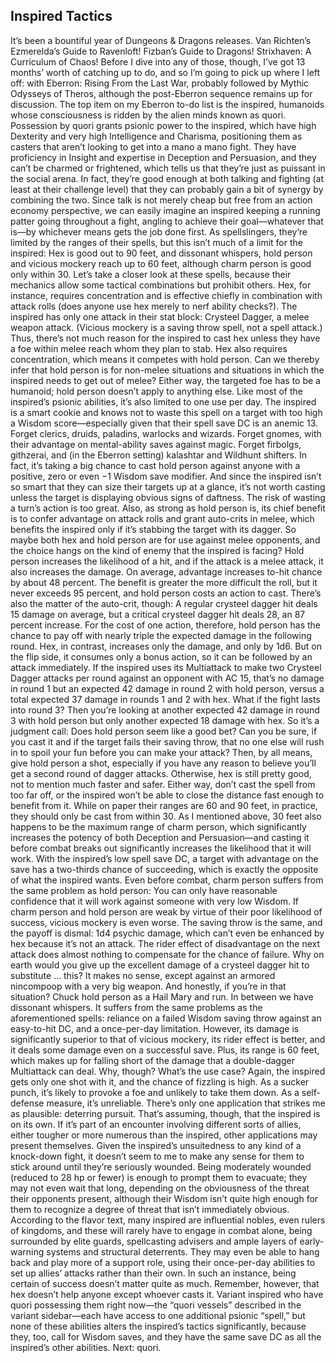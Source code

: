 ## Inspired Tactics

It’s been a bountiful year of Dungeons & Dragons releases. Van Richten’s Ezmerelda’s Guide to Ravenloft! Fizban’s Guide to Dragons! Strixhaven: A Curriculum of Chaos! Before I dive into any of those, though, I’ve got 13 months’ worth of catching up to do, and so I’m going to pick up where I left off: with Eberron: Rising From the Last War, probably followed by Mythic Odysseys of Theros, although the post-Eberron sequence remains up for discussion.
The top item on my Eberron to-do list is the inspired, humanoids whose consciousness is ridden by the alien minds known as quori.
Possession by quori grants psionic power to the inspired, which have high Dexterity and very high Intelligence and Charisma, positioning them as casters that aren’t looking to get into a mano a mano fight. They have proficiency in Insight and expertise in Deception and Persuasion, and they can’t be charmed or frightened, which tells us that they’re just as puissant in the social arena. In fact, they’re good enough at both talking and fighting (at least at their challenge level) that they can probably gain a bit of synergy by combining the two. Since talk is not merely cheap but free from an action economy perspective, we can easily imagine an inspired keeping a running patter going throughout a fight, angling to achieve their goal—whatever that is—by whichever means gets the job done first.
As spellslingers, they’re limited by the ranges of their spells, but this isn’t much of a limit for the inspired: Hex is good out to 90 feet, and dissonant whispers, hold person and vicious mockery reach up to 60 feet, although charm person is good only within 30. Let’s take a closer look at these spells, because their mechanics allow some tactical combinations but prohibit others.
Hex, for instance, requires concentration and is effective chiefly in combination with attack rolls (does anyone use hex merely to nerf ability checks?). The inspired has only one attack in their stat block: Crysteel Dagger, a melee weapon attack. (Vicious mockery is a saving throw spell, not a spell attack.) Thus, there’s not much reason for the inspired to cast hex unless they have a foe within melee reach whom they plan to stab.
Hex also requires concentration, which means it competes with hold person. Can we thereby infer that hold person is for non-melee situations and situations in which the inspired needs to get out of melee? Either way, the targeted foe has to be a humanoid; hold person doesn’t apply to anything else. Like most of the inspired’s psionic abilities, it’s also limited to one use per day. The inspired is a smart cookie and knows not to waste this spell on a target with too high a Wisdom score—especially given that their spell save DC is an anemic 13. Forget clerics, druids, paladins, warlocks and wizards. Forget gnomes, with their advantage on mental-ability saves against magic. Forget firbolgs, githzerai, and (in the Eberron setting) kalashtar and Wildhunt shifters. In fact, it’s taking a big chance to cast hold person against anyone with a positive, zero or even −1 Wisdom save modifier. And since the inspired isn’t so smart that they can size their targets up at a glance, it’s not worth casting unless the target is displaying obvious signs of daftness. The risk of wasting a turn’s action is too great.
Also, as strong as hold person is, its chief benefit is to confer advantage on attack rolls and grant auto-crits in melee, which benefits the inspired only if it’s stabbing the target with its dagger. So maybe both hex and hold person are for use against melee opponents, and the choice hangs on the kind of enemy that the inspired is facing?
Hold person increases the likelihood of a hit, and if the attack is a melee attack, it also increases the damage. On average, advantage increases to-hit chance by about 48 percent. The benefit is greater the more difficult the roll, but it never exceeds 95 percent, and hold person costs an action to cast. There’s also the matter of the auto-crit, though: A regular crysteel dagger hit deals 15 damage on average, but a critical crysteel dagger hit deals 28, an 87 percent increase. For the cost of one action, therefore, hold person has the chance to pay off with nearly triple the expected damage in the following round. Hex, in contrast, increases only the damage, and only by 1d6. But on the flip side, it consumes only a bonus action, so it can be followed by an attack immediately. If the inspired uses its Multiattack to make two Crysteel Dagger attacks per round against an opponent with AC 15, that’s no damage in round 1 but an expected 42 damage in round 2 with hold person, versus a total expected 37 damage in rounds 1 and 2 with hex. What if the fight lasts into round 3? Then you’re looking at another expected 42 damage in round 3 with hold person but only another expected 18 damage with hex.
So it’s a judgment call: Does hold person seem like a good bet? Can you be sure, if you cast it and if the target fails their saving throw, that no one else will rush in to spoil your fun before you can make your attack? Then, by all means, give hold person a shot, especially if you have any reason to believe you’ll get a second round of dagger attacks. Otherwise, hex is still pretty good, not to mention much faster and safer. Either way, don’t cast the spell from too far off, or the inspired won’t be able to close the distance fast enough to benefit from it. While on paper their ranges are 60 and 90 feet, in practice, they should only be cast from within 30.
As I mentioned above, 30 feet also happens to be the maximum range of charm person, which significantly increases the potency of both Deception and Persuasion—and casting it before combat breaks out significantly increases the likelihood that it will work. With the inspired’s low spell save DC, a target with advantage on the save has a two-thirds chance of succeeding, which is exactly the opposite of what the inspired wants. Even before combat, charm person suffers from the same problem as hold person: You can only have reasonable confidence that it will work against someone with very low Wisdom.
If charm person and hold person are weak by virtue of their poor likelihood of success, vicious mockery is even worse. The saving throw is the same, and the payoff is dismal: 1d4 psychic damage, which can’t even be enhanced by hex because it’s not an attack. The rider effect of disadvantage on the next attack does almost nothing to compensate for the chance of failure. Why on earth would you give up the excellent damage of a crysteel dagger hit to substitute … this? It makes no sense, except against an armored nincompoop with a very big weapon. And honestly, if you’re in that situation? Chuck hold person as a Hail Mary and run.
In between we have dissonant whispers. It suffers from the same problems as the aforementioned spells: reliance on a failed Wisdom saving throw against an easy-to-hit DC, and a once-per-day limitation. However, its damage is significantly superior to that of vicious mockery, its rider effect is better, and it deals some damage even on a successful save. Plus, its range is 60 feet, which makes up for falling short of the damage that a double-dagger Multiattack can deal.
Why, though? What’s the use case? Again, the inspired gets only one shot with it, and the chance of fizzling is high. As a sucker punch, it’s likely to provoke a foe and unlikely to take them down. As a self-defense measure, it’s unreliable. There’s only one application that strikes me as plausible: deterring pursuit. That’s assuming, though, that the inspired is on its own. If it’s part of an encounter involving different sorts of allies, either tougher or more numerous than the inspired, other applications may present themselves.
Given the inspired’s unsuitedness to any kind of a knock-down fight, it doesn’t seem to me to make any sense for them to stick around until they’re seriously wounded. Being moderately wounded (reduced to 28 hp or fewer) is enough to prompt them to evacuate; they may not even wait that long, depending on the obviousness of the threat their opponents present, although their Wisdom isn’t quite high enough for them to recognize a degree of threat that isn’t immediately obvious.
According to the flavor text, many inspired are influential nobles, even rulers of kingdoms, and these will rarely have to engage in combat alone, being surrounded by elite guards, spellcasting advisers and ample layers of early-warning systems and structural deterrents. They may even be able to hang back and play more of a support role, using their once-per-day abilities to set up allies’ attacks rather than their own. In such an instance, being certain of success doesn’t matter quite as much. Remember, however, that hex doesn’t help anyone except whoever casts it.
Variant inspired who have quori possessing them right now—the “quori vessels” described in the variant sidebar—each have access to one additional psionic “spell,” but none of these abilities alters the inspired’s tactics significantly, because they, too, call for Wisdom saves, and they have the same save DC as all the inspired’s other abilities.
Next: quori.
